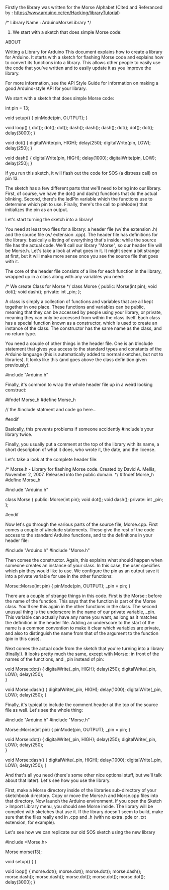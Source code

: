 Firstly the library was written for the Morse Alphabet (Cited and Referanced by : https://www.arduino.cc/en/Hacking/libraryTutorial)

/* Library Name : ArduinoMorseLibrary */

1. We start with a sketch that does simple Morse code:

ABOUT

Writing a Library for Arduino
This document explains how to create a library for Arduino. It starts with a sketch for flashing Morse code and explains how to convert its functions into a library. This allows other people to easily use the code that you've written and to easily update it as you improve the library.

For more information, see the API Style Guide for information on making a good Arduino-style API for your library.

We start with a sketch that does simple Morse code:

int pin = 13;

void setup()
{
  pinMode(pin, OUTPUT);
}

void loop()
{
  dot(); dot(); dot();
  dash(); dash(); dash();
  dot(); dot(); dot();
  delay(3000);
}

void dot()
{
  digitalWrite(pin, HIGH);
  delay(250);
  digitalWrite(pin, LOW);
  delay(250);
}

void dash()
{
  digitalWrite(pin, HIGH);
  delay(1000);
  digitalWrite(pin, LOW);
  delay(250);
}

If you run this sketch, it will flash out the code for SOS (a distress call) on pin 13.

The sketch has a few different parts that we'll need to bring into our library. First, of course, we have the dot() and dash() functions that do the actual blinking. Second, there's the ledPin variable which the functions use to determine which pin to use. Finally, there's the call to pinMode() that initializes the pin as an output.

Let's start turning the sketch into a library!

You need at least two files for a library: a header file (w/ the extension .h) and the source file (w/ extension .cpp). The header file has definitions for the library: basically a listing of everything that's inside; while the source file has the actual code. We'll call our library "Morse", so our header file will be Morse.h. Let's take a look at what goes in it. It might seem a bit strange at first, but it will make more sense once you see the source file that goes with it.

The core of the header file consists of a line for each function in the library, wrapped up in a class along with any variables you need:

/* We create Class for Morse */
class Morse
{
  public:
    Morse(int pin);
    void dot();
    void dash();
  private:
    int _pin;
};

A class is simply a collection of functions and variables that are all kept together in one place. These functions and variables can be public, meaning that they can be accessed by people using your library, or private, meaning they can only be accessed from within the class itself. Each class has a special function known as a constructor, which is used to create an instance of the class. The constructor has the same name as the class, and no return type.

You need a couple of other things in the header file. One is an #include statement that gives you access to the standard types and constants of the Arduino language (this is automatically added to normal sketches, but not to libraries). It looks like this (and goes above the class definition given previously):

#include "Arduino.h"

Finally, it's common to wrap the whole header file up in a weird looking construct:

#ifndef Morse_h
#define Morse_h

// the #include statment and code go here...

#endif

Basically, this prevents problems if someone accidently #include's your library twice.

Finally, you usually put a comment at the top of the library with its name, a short description of what it does, who wrote it, the date, and the license.

Let's take a look at the complete header file:

/*
  Morse.h - Library for flashing Morse code.
  Created by David A. Mellis, November 2, 2007.
  Released into the public domain.
*/
#ifndef Morse_h
#define Morse_h

#include "Arduino.h"

class Morse
{
  public:
    Morse(int pin);
    void dot();
    void dash();
  private:
    int _pin;
};

#endif

Now let's go through the various parts of the source file, Morse.cpp.
First comes a couple of #include statements. These give the rest of the code access to the standard Arduino functions, and to the definitions in your header file:

#include "Arduino.h"
#include "Morse.h"

Then comes the constructor. Again, this explains what should happen when someone creates an instance of your class. In this case, the user specifies which pin they would like to use. We configure the pin as an output save it into a private variable for use in the other functions:

Morse::Morse(int pin)
{
  pinMode(pin, OUTPUT);
  _pin = pin;
}

There are a couple of strange things in this code. First is the Morse:: before the name of the function. This says that the function is part of the Morse class. You'll see this again in the other functions in the class. The second unusual thing is the underscore in the name of our private variable, _pin. This variable can actually have any name you want, as long as it matches the definition in the header file. Adding an underscore to the start of the name is a common convention to make it clear which variables are private, and also to distinguish the name from that of the argument to the function (pin in this case).

Next comes the actual code from the sketch that you're turning into a library (finally!). It looks pretty much the same, except with Morse:: in front of the names of the functions, and _pin instead of pin:

void Morse::dot()
{
  digitalWrite(_pin, HIGH);
  delay(250);
  digitalWrite(_pin, LOW);
  delay(250);  
}

void Morse::dash()
{
  digitalWrite(_pin, HIGH);
  delay(1000);
  digitalWrite(_pin, LOW);
  delay(250);
}

Finally, it's typical to include the comment header at the top of the source file as well. Let's see the whole thing:

#include "Arduino.h"
#include "Morse.h"

Morse::Morse(int pin)
{
  pinMode(pin, OUTPUT);
  _pin = pin;
}

void Morse::dot()
{
  digitalWrite(_pin, HIGH);
  delay(250);
  digitalWrite(_pin, LOW);
  delay(250);  
}

void Morse::dash()
{
  digitalWrite(_pin, HIGH);
  delay(1000);
  digitalWrite(_pin, LOW);
  delay(250);
}

And that's all you need (there's some other nice optional stuff, but we'll talk about that later). Let's see how you use the library.

First, make a Morse directory inside of the libraries sub-directory of your sketchbook directory. Copy or move the Morse.h and Morse.cpp files into that directory. Now launch the Arduino environment. If you open the Sketch > Import Library menu, you should see Morse inside. The library will be compiled with sketches that use it. If the library doesn't seem to build, make sure that the files really end in .cpp and .h (with no extra .pde or .txt extension, for example).

Let's see how we can replicate our old SOS sketch using the new library

#include <Morse.h>

Morse morse(13);

void setup()
{
}

void loop()
{
  morse.dot(); morse.dot(); morse.dot();
  morse.dash(); morse.dash(); morse.dash();
  morse.dot(); morse.dot(); morse.dot();
  delay(3000);
}



